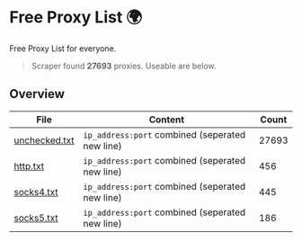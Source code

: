 
# Free Proxy List 🌍

Free Proxy List for everyone.
> Scraper found **27693** proxies. Useable are below.

## Overview

|File|Content|Count|
|----|-------|-----|
|[unchecked.txt](https://raw.githubusercontent.com/yemixzy/proxy-list/main/proxies/unchecked.txt)|`ip_address:port` combined (seperated new line)|27693|
|[http.txt](https://raw.githubusercontent.com/yemixzy/proxy-list/main/proxies/http.txt)|`ip_address:port` combined (seperated new line)|456|
|[socks4.txt](https://raw.githubusercontent.com/yemixzy/proxy-list/main/proxies/socks4.txt)|`ip_address:port` combined (seperated new line)|445|
|[socks5.txt](https://raw.githubusercontent.com/yemixzy/proxy-list/main/proxies/socks5.txt)|`ip_address:port` combined (seperated new line)|186|

